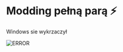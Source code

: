 # Modding pełną parą ⚡
Windows sie wykrzaczył

![ERROR](https://neosmart.net/wiki/wp-content/uploads/sites/5/2014/06/0x000000D1.png)
